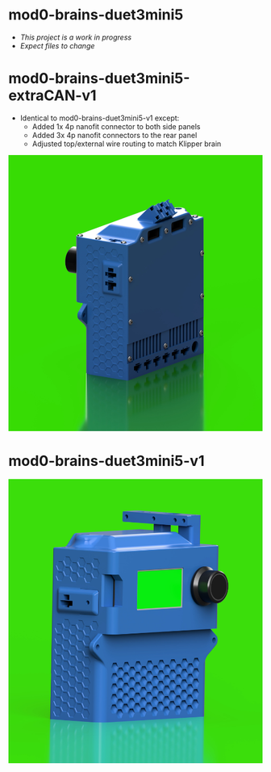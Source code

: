 # mod0-brains-duet3mini5
- *This project is a work in progress*
- *Expect files to change*


# mod0-brains-duet3mini5-extraCAN-v1
- Identical to mod0-brains-duet3mini5-v1 except:
  - Added 1x 4p nanofit connector to both side panels
  - Added 3x 4p nanofit connectors to the rear panel
  - Adjusted top/external wire routing to match Klipper brain

![](mod0-brains-duet3mini5-extraCAN-v1.png)


# mod0-brains-duet3mini5-v1

![](mod0-brains-duet3mini5-v1.png)
